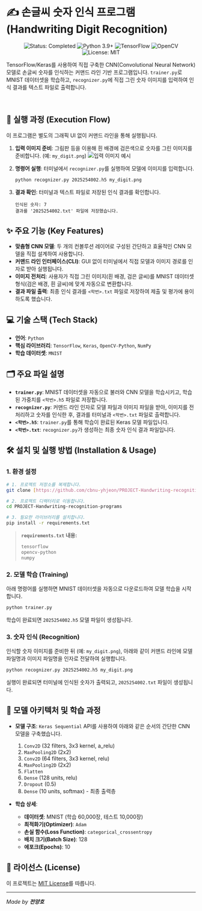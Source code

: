 # ✍️ 손글씨 숫자 인식 프로그램 (Handwriting Digit Recognition)

<p align="center">
  <img src="https://img.shields.io/badge/status-completed-brightgreen?style=for-the-badge" alt="Status: Completed"/>
  <img src="https://img.shields.io/badge/python-3.9+-blue?style=for-the-badge&logo=python" alt="Python 3.9+"/>
  <img src="https://img.shields.io/badge/tensorflow-FF6F00?style=for-the-badge&logo=tensorflow" alt="TensorFlow"/>
  <img src="https://img.shields.io/badge/opencv-5C3EE8?style=for-the-badge&logo=opencv" alt="OpenCV"/>
  <img src="https://img.shields.io/badge/License-MIT-yellow?style=for-the-badge" alt="License: MIT"/>
</p>

TensorFlow/Keras를 사용하여 직접 구축한 CNN(Convolutional Neural Network) 모델로 손글씨 숫자를 인식하는 커맨드 라인 기반 프로그램입니다. `trainer.py`로 MNIST 데이터셋을 학습하고, `recognizer.py`에 직접 그린 숫자 이미지를 입력하여 인식 결과를 텍스트 파일로 출력합니다.

<br>

## 📸 실행 과정 (Execution Flow)

이 프로그램은 별도의 그래픽 UI 없이 커맨드 라인을 통해 실행됩니다.

1.  **입력 이미지 준비**: 그림판 등을 이용해 흰 배경에 검은색으로 숫자를 그린 이미지를 준비합니다. (예: `my_digit.png`)
    ![입력 이미지 예시](https://i.imgur.com/O91m2s9.png)

2.  **명령어 실행**: 터미널에서 `recognizer.py`를 실행하여 모델에 이미지를 입력합니다.
    ```bash
    python recognizer.py 2025254002.h5 my_digit.png
    ```

3.  **결과 확인**: 터미널과 텍스트 파일로 저장된 인식 결과를 확인합니다.
    ```
    인식된 숫자: 7
    결과를 '2025254002.txt' 파일에 저장했습니다.
    ```

## ✨ 주요 기능 (Key Features)

- **맞춤형 CNN 모델**: 두 개의 컨볼루션 레이어로 구성된 간단하고 효율적인 CNN 모델을 직접 설계하여 사용합니다.
- **커맨드 라인 인터페이스(CLI)**: GUI 없이 터미널에서 직접 모델과 이미지 경로를 인자로 받아 실행됩니다.
- **이미지 전처리**: 사용자가 직접 그린 이미지(흰 배경, 검은 글씨)를 MNIST 데이터셋 형식(검은 배경, 흰 글씨)에 맞게 자동으로 변환합니다.
- **결과 파일 출력**: 최종 인식 결과를 `<학번>.txt` 파일로 저장하여 제출 및 평가에 용이하도록 했습니다.

## 💻 기술 스택 (Tech Stack)

- **언어**: `Python`
- **핵심 라이브러리**: `TensorFlow`, `Keras`, `OpenCV-Python`, `NumPy`
- **학습 데이터셋**: `MNIST`

## 🗂️ 주요 파일 설명

- **`trainer.py`**: MNIST 데이터셋을 자동으로 불러와 CNN 모델을 학습시키고, 학습된 가중치를 `<학번>.h5` 파일로 저장합니다.
- **`recognizer.py`**: 커맨드 라인 인자로 모델 파일과 이미지 파일을 받아, 이미지를 전처리하고 숫자를 인식한 후, 결과를 터미널과 `<학번>.txt` 파일로 출력합니다.
- **`<학번>.h5`**: `trainer.py`를 통해 학습이 완료된 Keras 모델 파일입니다.
- **`<학번>.txt`**: `recognizer.py`가 생성하는 최종 숫자 인식 결과 파일입니다.

## 🛠️ 설치 및 실행 방법 (Installation & Usage)

### 1. 환경 설정

```bash
# 1. 프로젝트 저장소를 복제합니다.
git clone [https://github.com/cbnu-yhjeon/PROJECT-Handwriting-recognition-programs.git](https://github.com/cbnu-yhjeon/PROJECT-Handwriting-recognition-programs.git)

# 2. 프로젝트 디렉터리로 이동합니다.
cd PROJECT-Handwriting-recognition-programs

# 3. 필요한 라이브러리를 설치합니다.
pip install -r requirements.txt
```
> **`requirements.txt` 내용:**
> ```txt
> tensorflow
> opencv-python
> numpy
> ```

### 2. 모델 학습 (Training)

아래 명령어를 실행하면 MNIST 데이터셋을 자동으로 다운로드하여 모델 학습을 시작합니다.
```bash
python trainer.py
```
학습이 완료되면 `2025254002.h5` 모델 파일이 생성됩니다.

### 3. 숫자 인식 (Recognition)

인식할 숫자 이미지를 준비한 뒤 (예: `my_digit.png`), 아래와 같이 커맨드 라인에 모델 파일명과 이미지 파일명을 인자로 전달하여 실행합니다.
```bash
python recognizer.py 2025254002.h5 my_digit.png
```
실행이 완료되면 터미널에 인식된 숫자가 출력되고, `2025254002.txt` 파일이 생성됩니다.

## 🚀 모델 아키텍처 및 학습 과정

- **모델 구조**: `Keras Sequential` API를 사용하여 아래와 같은 순서의 간단한 CNN 모델을 구축했습니다.
    1.  `Conv2D` (32 filters, 3x3 kernel, a_relu)
    2.  `MaxPooling2D` (2x2)
    3.  `Conv2D` (64 filters, 3x3 kernel, relu)
    4.  `MaxPooling2D` (2x2)
    5.  `Flatten`
    6.  `Dense` (128 units, relu)
    7.  `Dropout` (0.5)
    8.  `Dense` (10 units, softmax) - 최종 출력층

- **학습 상세**:
  - **데이터셋**: MNIST (학습 60,000장, 테스트 10,000장)
  - **최적화기(Optimizer)**: `Adam`
  - **손실 함수(Loss Function)**: `categorical_crossentropy`
  - **배치 크기(Batch Size)**: 128
  - **에포크(Epochs)**: 10

## 📜 라이선스 (License)

이 프로젝트는 [MIT License](LICENSE)를 따릅니다.

---
*Made by **전양호***
